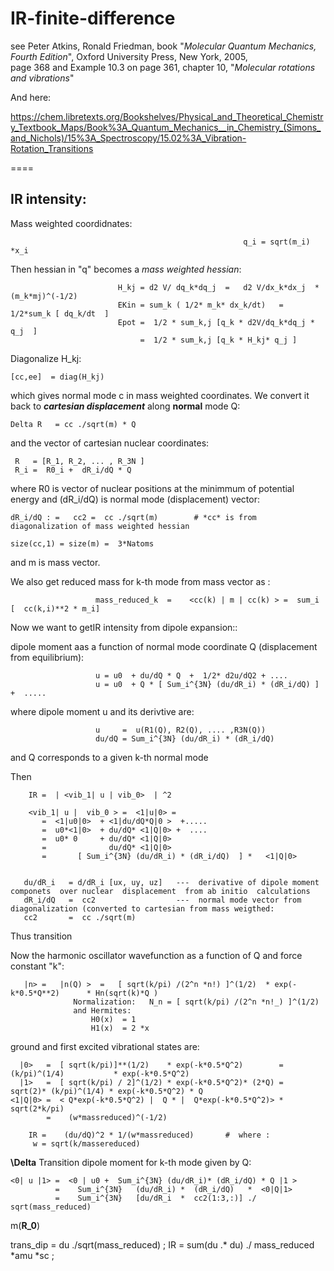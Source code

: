 # IR-finite-difference
see Peter Atkins, Ronald Friedman, book "*Molecular Quantum Mechanics, Fourth Edition*", Oxford University Press, New York, 2005,  
 page 368 and Example 10.3 on page 361, chapter 10, "*Molecular rotations and vibrations*"
 
 And here:
 
https://chem.libretexts.org/Bookshelves/Physical_and_Theoretical_Chemistry_Textbook_Maps/Book%3A_Quantum_Mechanics__in_Chemistry_(Simons_and_Nichols)/15%3A_Spectroscopy/15.02%3A_Vibration-Rotation_Transitions

====
 ## IR intensity: 


Mass weighted coordidnates:

                                                        q_i = sqrt(m_i) *x_i

Then hessian in "q"  becomes a *mass weighted hessian*:

                            H_kj = d2 V/ dq_k*dq_j  =   d2 V/dx_k*dx_j  *(m_k*mj)^(-1/2) 
                            EKin = sum_k ( 1/2* m_k* dx_k/dt)   =    1/2*sum_k [ dq_k/dt  ]
                            Epot =  1/2 * sum_k,j [q_k * d2V/dq_k*dq_j * q_j  ]
                                 =  1/2 * sum_k,j [q_k * H_kj* q_j ] 

Diagonalize  H_kj: 

    [cc,ee]  = diag(H_kj)
  which gives normal mode c in mass weighted   coordinates. We convert it back to ***cartesian displacement*** along __normal__ mode Q:
  
    Delta R   = cc ./sqrt(m) * Q       
    
and the vector of cartesian nuclear coordinates:  

     R   = [R_1, R_2, ... , R_3N ] 
     R_i =  R0_i +  dR_i/dQ * Q    
  
where  R0 is  vector of nuclear positions at the minimmum of potential energy  and  (dR_i/dQ) is normal mode (displacement) vector:

    dR_i/dQ : =   cc2 =  cc ./sqrt(m)        # *cc* is from diagonalization of mass weighted hessian 

    size(cc,1) = size(m) =  3*Natoms       

and m is  mass vector.
 
We also get reduced mass for k-th mode  from mass vector as : 

                       mass_reduced_k  =    <cc(k) | m | cc(k) > =  sum_i [  cc(k,i)**2 * m_i] 

Now we want to getIR intensity from  dipole  expansion::

dipole moment aas a function of  normal mode coordinate Q (displacement from equilibrium):

                       u = u0  + du/dQ * Q  +  1/2* d2u/dQ2 + ....
                       u = u0  + Q * [ Sum_i^{3N} (du/dR_i) * (dR_i/dQ) ] +  ..... 

where  dipole moment u  and  its derivtive  are:

                       u     =  u(R1(Q), R2(Q), .... ,R3N(Q)) 
                       du/dQ = Sum_i^{3N} (du/dR_i) * (dR_i/dQ) 

and Q corresponds to a given k-th normal mode                      
                  
Then

        IR =  | <vib_1| u | vib_0>  | ^2   

        <vib_1| u |  vib_0 > =  <1|u|0> = 
           =  <1|u0|0>  + <1|du/dQ*Q|0 >  +..... 
           =  u0*<1|0>  + du/dQ* <1|Q|0> +  ....
           =  u0* 0     + du/dQ* <1|Q|0> 
           =              du/dQ* <1|Q|0> 
           =       [ Sum_i^{3N} (du/dR_i) * (dR_i/dQ)  ] *   <1|Q|0> 
           
           
       du/dR_i   = d/dR_i [ux, uy, uz]   ---  derivative of dipole moment componets  over nuclear  displacement  from ab initio  calculations
       dR_i/dQ   =  cc2                  ---  normal mode vector from   diagonalization (converted to cartesian from mass weigthed:
       cc2       =  cc ./sqrt(m)
        
        
Thus  transition          
         

Now the   harmonic oscillator wavefunction as a function of Q and force constant "k": 

       |n> =   |n(Q) >  =   [ sqrt(k/pi) /(2^n *n!) ]^(1/2)  * exp(-k*0.5*Q**2)      * Hn(sqrt(k)*Q ) 
                  Normalization:   N_n = [ sqrt(k/pi) /(2^n *n!_) ]^(1/2)    
                  and Hermites:
                      H0(x)  = 1 
                      H1(x)  = 2 *x     

ground  and first excited vibrational states are:

      |0>   =  [ sqrt(k/pi)]**(1/2)    * exp(-k*0.5*Q^2)        = (k/pi)^(1/4)           * exp(-k*0.5*Q^2)
      |1>   =  [ sqrt(k/pi) / 2]^(1/2) * exp(-k*0.5*Q^2)* (2*Q) =  sqrt(2)* (k/pi)^(1/4) * exp(-k*0.5*Q^2) * Q
    <1|Q|0> =  < Q*exp(-k*0.5*Q^2) |  Q * |  Q*exp(-k*0.5*Q^2)> * sqrt(2*k/pi)
            =    (w*massreduced)^(-1/2)

        IR =    (du/dQ)^2 * 1/(w*massreduced)       #  where : 
         w = sqrt(k/massereduced)


**\Delta**
 Transition dipole moment for k-th mode given by Q:
 
    <0| u |1> =  <0 | u0 +  Sum_i^{3N} (du/dR_i)* (dR_i/dQ) * Q |1 > 
              =    Sum_i^{3N}   (du/dR_i) *  (dR_i/dQ)   *  <0|Q|1> 
              =    Sum_i^{3N}   [du/dR_i  *  cc2(1:3,:)] ./ sqrt(mass_reduced)

m(**R_0**)

trans_dip =  du ./sqrt(mass_reduced) ;
  IR = sum(du .* du) ./ mass_reduced  *amu  *sc   ;
